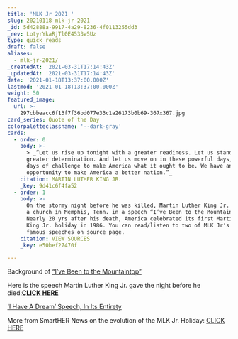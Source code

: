 ```yaml
---
title: 'MLK Jr 2021 '
slug: 20210118-mlk-jr-2021
_id: 5d42888a-9917-4a29-8236-4f0113255dd3
_rev: LotyrYkaRjTl0E4533w5Uz
type: quick_reads
draft: false
aliases:
  - mlk-jr-2021/
_createdAt: '2021-03-31T17:14:43Z'
_updatedAt: '2021-03-31T17:14:43Z'
date: '2021-01-18T13:37:00.000Z'
lastmod: '2021-01-18T13:37:00.000Z'
weight: 50
featured_image:
  url: >-
    297cbbeacc6f13f7f36bd077e33c1a26173b0b69-367x367.jpg
card_series: Quote of the Day
colorpaletteclassname: '--dark-gray'
cards:
  - order: 0
    body: >-
      > _“Let us rise up tonight with a greater readiness. Let us stand with a
      greater determination. And let us move on in these powerful days, these
      days of challenge to make America what it ought to be. We have an
      opportunity to make America a better nation.”_
    citation: MARTIN LUTHER KING JR.
    _key: 9d41c6f4fa52
  - order: 1
    body: >-
      On the stormy night before he was killed, Martin Luther King Jr. addressed
      a church in Memphis, Tenn. in a speech “I’ve Been to the Mountaintop."
      Nearly 20 yrs after his death, America celebrated its first Martin Luther
      King Jr. holiday in 1986. You can read/listen to two of MLK Jr's most
      famous speeches on source page.
    citation: VIEW SOURCES
    _key: e50bef27470f

---
```

Background of [“I’ve Been to the Mountaintop”](https://kinginstitute.stanford.edu/encyclopedia/ive-been-mountaintop)

Here is the speech Martin Luther King Jr. gave the night before he died:[**CLICK HERE**](https://www.cnn.com/2018/04/04/us/martin-luther-king-jr-mountaintop-speech-trnd/index.html)  
  
[‘I Have A Dream’ Speech, In Its Entirety](https://www.npr.org/2010/01/18/122701268/i-have-a-dream-speech-in-its-entirety)

More from SmartHER News on the evolution of the MLK Jr. Holiday: [CLICK HERE](https://smarthernews.com/mlk-holiday-origins/)